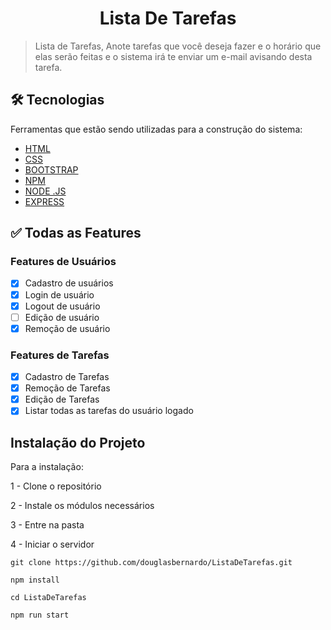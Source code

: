 <h1 align="center">Lista De Tarefas</h1>

>Lista de Tarefas, Anote tarefas que você deseja fazer e o horário que elas serão feitas e o sistema irá te enviar um e-mail avisando desta tarefa.

## 🛠 Tecnologias

Ferramentas que estão sendo utilizadas para a construção do sistema:

- [HTML](https://www.w3schools.com/html/)
- [CSS](https://www.w3schools.com/css/)
- [BOOTSTRAP](https://bootstrap/)
- [NPM](https://www.npmjs.com/)
- [NODE .JS](https://nodejs.org/en/)
- [EXPRESS](https://expressjs.com/pt-br/)

## ✅ Todas as Features

### Features de Usuários 
- [x] Cadastro de usuários
- [x] Login de usuário 
- [x] Logout de usuário
- [ ] Edição de usuário
- [x] Remoção de usuário

### Features de Tarefas 
- [x] Cadastro de Tarefas
- [x] Remoção de Tarefas
- [x] Edição de Tarefas
- [x] Listar todas as tarefas do usuário logado

## Instalação do Projeto
Para a instalação:

 1 - Clone o repositório

 2 - Instale os módulos necessários 

 3 - Entre na pasta
 
 4 - Iniciar o servidor

    git clone https://github.com/douglasbernardo/ListaDeTarefas.git

    npm install
    
    cd ListaDeTarefas
    
    npm run start


